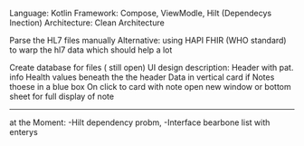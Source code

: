 Language: Kotlin
Framework: Compose, ViewModle, Hilt (Dependecys Inection) 
Architecture: Clean Architecture 

Parse the HL7 files manually
Alternative: using HAPI FHIR (WHO standard) to warp the hl7 data which should help a lot 

Create database for files ( still open)
UI design description:
Header with pat. info
Health values beneath the the header 
Data in vertical card 
if Notes thoese in a blue box
On click to card with note open new window or bottom sheet for full display of note 


------ 
at the Moment: -Hilt dependency probm, -Interface bearbone list with enterys

